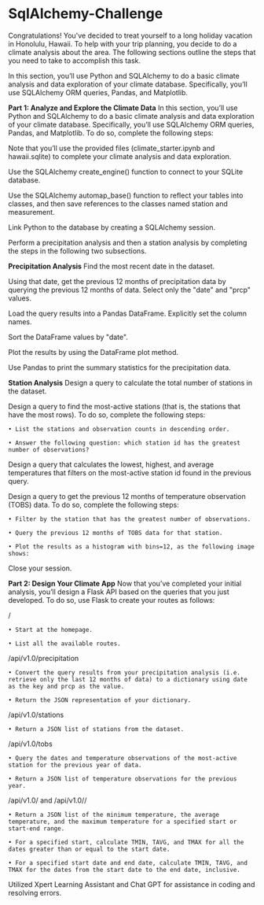 # SqlAlchemy-Challenge

Congratulations! You've decided to treat yourself to a long holiday vacation in Honolulu, Hawaii. To help with your trip planning, you decide to do a climate analysis about the area. The following sections outline the steps that you need to take to accomplish this task.

In this section, you’ll use Python and SQLAlchemy to do a basic climate analysis and data exploration of your climate database. Specifically, you’ll use SQLAlchemy ORM queries, Pandas, and Matplotlib.

**Part 1: Analyze and Explore the Climate Data**
  In this section, you’ll use Python and SQLAlchemy to do a basic climate analysis and data exploration of your climate database. Specifically, you’ll use SQLAlchemy ORM queries, Pandas, and Matplotlib. To do so, complete the following steps:
  
  Note that you’ll use the provided files (climate_starter.ipynb and hawaii.sqlite) to complete your climate analysis and data exploration.
  
  Use the SQLAlchemy create_engine() function to connect to your SQLite database.
  
  Use the SQLAlchemy automap_base() function to reflect your tables into classes, and then save references to the classes named station and measurement.
  
  Link Python to the database by creating a SQLAlchemy session.
  
  Perform a precipitation analysis and then a station analysis by completing the steps in the following two subsections.

**Precipitation Analysis**
Find the most recent date in the dataset.

Using that date, get the previous 12 months of precipitation data by querying the previous 12 months of data.
Select only the "date" and "prcp" values.

Load the query results into a Pandas DataFrame. Explicitly set the column names.

Sort the DataFrame values by "date".

Plot the results by using the DataFrame plot method.

Use Pandas to print the summary statistics for the precipitation data.

**Station Analysis**
Design a query to calculate the total number of stations in the dataset.

Design a query to find the most-active stations (that is, the stations that have the most rows). To do so, complete the following steps:

  	• List the stations and observation counts in descending order.

  	• Answer the following question: which station id has the greatest number of observations?

Design a query that calculates the lowest, highest, and average temperatures that filters on the most-active station id found in the previous query.

Design a query to get the previous 12 months of temperature observation (TOBS) data. To do so, complete the following steps:

  	• Filter by the station that has the greatest number of observations.
  
  	• Query the previous 12 months of TOBS data for that station.
  
  	• Plot the results as a histogram with bins=12, as the following image shows:

Close your session.

**Part 2: Design Your Climate App**
Now that you’ve completed your initial analysis, you’ll design a Flask API based on the queries that you just developed. To do so, use Flask to create your routes as follows:

/

  	• Start at the homepage.
  
  	• List all the available routes.

/api/v1.0/precipitation

  	• Convert the query results from your precipitation analysis (i.e. retrieve only the last 12 months of data) to a dictionary using date as the key and prcp as the value.
  
  	• Return the JSON representation of your dictionary.

/api/v1.0/stations

  	• Return a JSON list of stations from the dataset.
  
/api/v1.0/tobs

  	• Query the dates and temperature observations of the most-active station for the previous year of data.
  
  	• Return a JSON list of temperature observations for the previous year.

/api/v1.0/<start> and /api/v1.0/<start>/<end>

  	• Return a JSON list of the minimum temperature, the average temperature, and the maximum temperature for a specified start or start-end range.
  
  	• For a specified start, calculate TMIN, TAVG, and TMAX for all the dates greater than or equal to the start date.
  
  	• For a specified start date and end date, calculate TMIN, TAVG, and TMAX for the dates from the start date to the end date, inclusive.

Utilized Xpert Learning Assistant and Chat GPT for assistance in coding and resolving errors.
